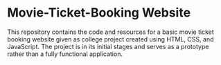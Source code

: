 # Movie-Ticket-Booking Website
This repository contains the code and resources for a basic movie ticket booking website given as college project created using HTML, CSS, and JavaScript. The project is in its initial stages and serves as a prototype rather than a fully functional application.
